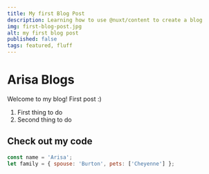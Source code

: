 ```yaml
---
title: My first Blog Post
description: Learning how to use @nuxt/content to create a blog
img: first-blog-post.jpg
alt: my first blog post
published: false
tags: featured, fluff
---
```


# Arisa Blogs

Welcome to my blog! First post :)

1. First thing to do
1. Second thing to do

## Check out my code

```js
const name = 'Arisa';
let family = { spouse: 'Burton', pets: ['Cheyenne'] };
```
